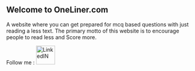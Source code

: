 ## Welcome to OneLiner.com

A website where you can get prepared for mcq based questions with just reading a less text.
The primary motto of this website is to encourage people to read less and Score more.

Follow me :
<a href="https://www.linkedin.com/in/piyush-srivastava-395841192" ><img src="https://th.bing.com/th/id/R.abdb36b128f0cfcee1329ddb1365a99b?rik=Q8UtGzuevu7ZBw&riu=http%3a%2f%2flofrev.net%2fwp-content%2fphotos%2f2017%2f04%2flinkedin_logo.jpg&ehk=WX0fSjGgisCu4YfNc2IBnr7nLADE%2f06resHyt%2fqG1pg%3d&risl=&pid=ImgRaw&r=0" alt="LinkedIN" width="50px" height="50px"/></a>
